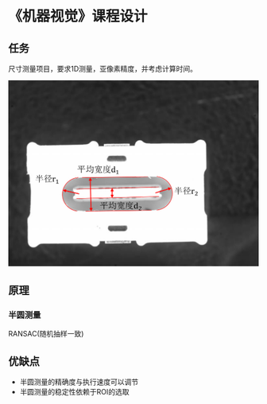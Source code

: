 # 《机器视觉》课程设计

## 任务

尺寸测量项目，要求1D测量，亚像素精度，并考虑计算时间。

![任务示例](share/graphics/任务示例.png)

## 原理

### 半圆测量

RANSAC(随机抽样一致)

## 优缺点

- 半圆测量的精确度与执行速度可以调节
- 半圆测量的稳定性依赖于ROI的选取